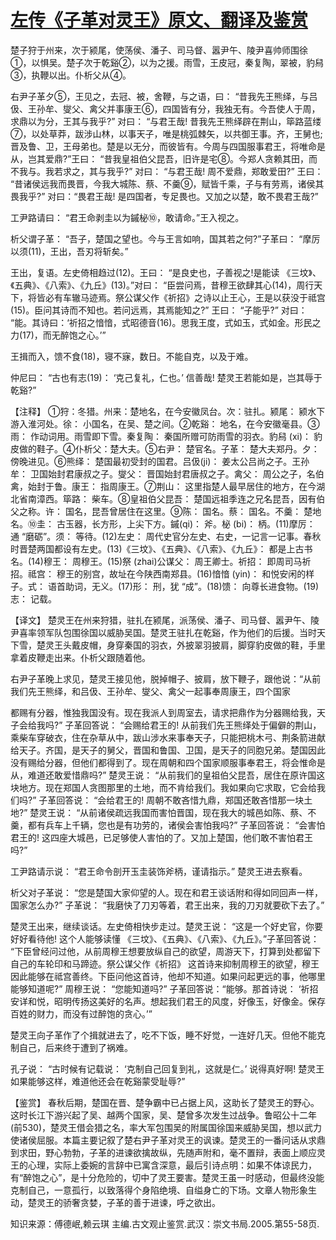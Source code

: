 # [左传《子革对灵王》原文、翻译及鉴赏](https://www.vrrw.net/wx/14010.html)

楚子狩于州来，次于颍尾，使荡侯、潘子、司马督、嚣尹午、陵尹喜帅师围徐①，以惧吴。楚子次于乾谿②，以为之援。雨雪，王皮冠，秦复陶，翠被，豹舄③，执鞭以出。仆析父从④。

右尹子革夕⑤，王见之，去冠、被，舍鞭，与之语，曰： “昔我先王熊绎，与吕伋、王孙牟、燮父、禽父并事康王⑥，四国皆有分，我独无有。今吾使人于周，求鼎以为分，王其与我乎?” 对曰： “与君王哉! 昔我先王熊绎辟在荆山，筚路蓝缕⑦，以处草莽，跋涉山林，以事天子，唯是桃弧棘矢，以共御王事。齐，王舅也; 晋及鲁、卫，王母弟也。楚是以无分，而彼皆有。今周与四国服事君王，将唯命是从，岂其爱鼎?”王曰： “昔我皇祖伯父昆吾，旧许是宅⑧。今郑人贪赖其田，而不我与。我若求之，其与我乎?” 对曰： “与君王哉! 周不爱鼎，郑敢爱田?” 王曰： “昔诸侯远我而畏晋，今我大城陈、蔡、不羹⑨，赋皆千乘，子与有劳焉，诸侯其畏我乎?” 对曰：“畏君王哉! 是四国者，专足畏也。又加之以楚，敢不畏君王哉?”

工尹路请曰： “君王命剥圭以为鏚柲⑩，敢请命。”王入视之。

析父谓子革： “吾子，楚国之望也。今与王言如响，国其若之何?”子革曰： “摩厉以须(11)，王出，吾刃将斩矣。”

王出，复语。左史倚相趋过(12)。王曰： “是良史也，子善视之!是能读 《三坟》、《五典》、《八索》、《九丘》(13)。”对曰： “臣尝问焉，昔穆王欲肆其心(14)，周行天下，将皆必有车辙马迹焉。祭公谋父作《祈招》之诗以止王心，王是以获没于祗宫(15)。臣问其诗而不知也。若问远焉，其焉能知之?” 王曰： “子能乎?” 对曰： “能。其诗曰：‘祈招之愔愔，式昭德音(16)。思我王度，式如玉，式如金。形民之力(17)，而无醉饱之心。’”

王揖而入，馈不食(18)，寝不寐，数日。不能自克，以及于难。

仲尼曰： “古也有志(19)： ‘克己复礼，仁也。’ 信善哉! 楚灵王若能如是，岂其辱于乾谿?”



【注释】 ①狩：冬猎。州来：楚地名，在今安徽凤台。次：驻扎。颍尾： 颍水下游入淮河处。徐： 小国名，在吴、楚之间。②乾谿： 地名，在今安徽毫县。③雨： 作动词用。雨雪即下雪。秦复陶： 秦国所赠可防雨雪的羽衣。豹舄 (xi)： 豹皮做的鞋子。④仆析父：楚大夫。⑤右尹： 楚官名。子革： 楚大夫郑丹。夕： 傍晚进见。⑥熊绎： 楚国最初受封的国君。吕伋(ji)： 姜太公吕尚之子。王孙牟： 卫国始封君康叔之子。燮父： 晋国始封君唐叔之子。禽父： 周公之子，名伯禽，始封于鲁。康王： 指周康王。⑦荆山： 这里指楚人最早居住的地方，在今湖北省南漳西。筚路： 柴车。⑧皇祖伯父昆吾： 楚国远祖季连之兄名昆吾，因有伯父之称。许： 国名，昆吾曾居住在这里。⑨陈： 国名。蔡： 国名。不羹： 楚地名。⑩圭： 古玉器，长方形，上尖下方。鏚(qi)： 斧。柲 (bi)： 柄。(11)摩厉： 通 “磨砺”。须： 等待。(12)左史： 周代史官分左史、右史，一记言一记事。春秋时晋楚两国都设有左史。(13)《三坟》、《五典》、《八索》、《九丘》： 都是上古书名。(14)穆王： 周穆王。(15)祭 (zhai)公谋父： 周王卿士。祈招： 即周司马祈招。祗宫： 穆王的别宫，故址在今陕西南郑县。(16)愔愔 (yin)： 和悦安闲的样子。式： 语首助词，无义。(17)形： 刑，犹 “成”。(18)馈： 向尊长进食物。(19)志： 记载。

【译文】 楚灵王在州来狩猎，驻扎在颍尾，派荡侯、潘子、司马督、嚣尹午、陵尹喜率领军队包围徐国以威胁吴国。楚灵王驻扎在乾谿，作为他们的后援。当时天下雪，楚灵王头戴皮帽，身穿秦国的羽衣，外披翠羽披肩，脚穿豹皮做的鞋，手里拿着皮鞭走出来。仆析父跟随着他。

右尹子革晚上求见，楚灵王接见他，脱掉帽子、披肩，放下鞭子，跟他说：“从前我们先王熊绎，和吕伋、王孙牟、燮父、禽父一起事奉周康王，四个国家

都赐有分器，惟独我国没有。现在我派人到周室去，请求把鼎作为分器赐给我，天子会给我吗?” 子革回答说： “会赐给君王的! 从前我们先王熊绎处于偏僻的荆山，乘柴车穿破衣，住在杂草从中，跋山涉水来事奉天子，只能把桃木弓、荆条箭进献给天子。齐国，是天子的舅父，晋国和鲁国、卫国，是天子的同胞兄弟。楚国因此没有赐给分器，但他们都得到了。现在周朝和四个国家顺服事奉君王，将会惟命是从，难道还敢爱惜鼎吗?” 楚灵王说： “从前我们的皇祖伯父昆吾，居住在原许国这块地方。现在郑国人贪图那里的土地，而不肯给我们。我如果向它求取，它会给我们吗?” 子革回答说： “会给君王的! 周朝不敢吝惜九鼎，郑国还敢吝惜那一块土地?” 楚灵王说： “从前诸侯疏远我国而害怕晋国，现在我大的城邑如陈、蔡、不羹，都有兵车上千辆，您也是有功劳的，诸侯会害怕我吗?” 子革回答说： “会害怕君王的! 这四座大城邑，已足够使人害怕的了。又加上楚国，他们敢不害怕君王吗?”

工尹路请示说： “君王命令剖开玉圭装饰斧柄，谨请指示。” 楚灵王进去察看。

析父对子革说： “您是楚国大家仰望的人。现在和君王谈话附和得如同回声一样，国家怎么办?” 子革说： “我磨快了刀刃等着，君王出来，我的刀刃就要砍下去了。”

楚灵王出来，继续谈话。左史倚相快步走过。楚灵王说： “这是一个好史官，你要好好看待他! 这个人能够读懂 《三坟》、《五典》、《八索》、《九丘》。”子革回答说： “下臣曾经问过他，从前周穆王想要放纵自己的欲望，周游天下，打算到处都留下自己的车轮印和马蹄迹。祭公谋父作《祈招》 这首诗来抑制周穆王的欲望，穆王因此能够在祗宫善终。下臣问他这首诗，他却不知道。如果问起更远的事，他哪里能够知道呢?” 周穆王说： “您能知道吗?” 子革回答说：“能够。那首诗说： ‘祈招安详和悦，昭明传扬这美好的名声。想起我们君王的风度，好像玉，好像金。保存百姓的财力，而没有过醉饱的贪心。’”

楚灵王向子革作了个揖就进去了，吃不下饭，睡不好觉，一连好几天。但他不能克制自己，后来终于遭到了祸难。

孔子说： “古时候有记载说： ‘克制自己回复到礼，这就是仁。’ 说得真好啊! 楚灵王如果能够这样，难道他还会在乾谿蒙受耻辱?”

【鉴赏】 春秋后期，楚国在晋、楚争霸中已占据上风，这助长了楚灵王的野心。这时长江下游兴起了吴、越两个国家，吴、楚曾多次发生过战争。鲁昭公十二年 (前530)，楚灵王借会猎之名，率大军包围吴的附属国徐国来威胁吴国，想以武力使诸侯屈服。本篇主要记叙了楚右尹子革对灵王的讽谏。楚灵王的一番问话从求鼎到求田，野心勃勃，子革的进谏欲擒故纵，先随声附和，毫不置辩，表面上顺应灵王的心理，实际上委婉的言辞中已寓含深意，最后引诗点明：如果不体谅民力，有“醉饱之心”，是十分危险的，切中了灵王要害。楚灵王虽一时感动，但最终没能克制自己，一意孤行，以致落得个身陷绝境、自缢身亡的下场。文章人物形象生动，楚灵王的骄奢贪婪，子革的善于进谏，呼之欲出。

知识来源：傅德岷,赖云琪 主编.古文观止鉴赏.武汉：崇文书局.2005.第55-58页.

